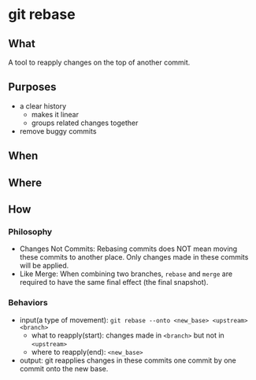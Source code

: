 # git rebase

## What

A tool to reapply changes on the top of another commit.

## Purposes

- a clear history
    - makes it linear 
    - groups related changes together
- remove buggy commits

## When

## Where

## How

### Philosophy

- Changes Not Commits: Rebasing commits does NOT mean moving these commits to another place. Only changes made in these commits will be applied. 
- Like Merge: When combining two branches, `rebase` and `merge` are required to have the same final effect (the final snapshot).
 
 ### Behaviors
 
- input(a type of movement): `git rebase --onto <new_base> <upstream> <branch>`
    - what to reapply(start): changes made in `<branch>` but not in `<upstream>`
    - where to reapply(end): `<new_base>`
- output: git reapplies changes in these commits one commit by one commit onto the new base. 